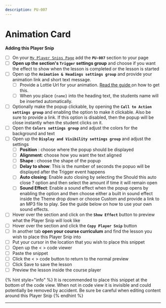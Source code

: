 ```yaml
---
description: PU-007
---
```


# Animation Card

**Adding this Player Snip**

* [ ] On your [`My Player Snips Page`](../../how-to-guides.md#how-to-create-a-my-snips-page) add the **`PU-007`** section to your page
* [ ] **Open up the section's `Trigger` settings group** and choose if you want the effect to show when the lesson is completed or the lesson is started&#x20;
* [ ] Open up the **`Animation & Headings settings group`** and provide your animation link and short text message.&#x20;
  * [ ] Provide a Lottie Url for your animation. [Read the guide ](../../how-to-guides.md#how-to-get-a-lottie-animation-url)on how to get this.
  * [ ] When you place `{name}` into the heading text, the students name will be inserted automatically.
* [ ] Optionally make the popup clickable, by opening the **`Call to Action settings group`** and enabling the option to make it clickable. Also be sure to provide a link. If this option is disabled, then the popup will be close instantly when the student clicks on it.
* [ ] Open the **`Colors settings group`** and adjust the colors for the background and text
* [ ] Open up the **`Display and Visibility settings group`** and adjust the settings
  * [ ] **Position** : choose where the popup should be displayed
  * [ ] **Alignment**: choose how you want the text aligned
  * [ ] **Shape** : choose the shape of the popup
  * [ ] **Delay to show**: This is the number of seconds the popuo will be displayed after the Trigger event happens
  * [ ] **Auto closing**: Enable auto closing by selecting the Should this auto close ? option and then select the amount if time it will remain open
  * [ ] **Sound Effect**: Enable a sound effect when the popup opens by enabling the option and then choose either a built in sound effect inside the Theme drop down or choose Custom and provide a link to an MP3 file to play. See the guide below on how to use your own sound effects.
* [ ] Hover over the section and click on the **`Show Effect`** button to preview what the Player Snip will look like
* [ ] Hover over the section and click the **`Copy Player Snip`** button
* [ ] In another tab **open your course curriculum** and find the lesson you wish to place this Player Snip into
* [ ] Put your cursor in the location that you wish to place this snippet&#x20;
* [ ] Open up the < > code viewer
* [ ] Paste the snippet
* [ ] Click the < > code button to return to the normal preview
* [ ] Click Save to save the lesson
* [ ] Preview the lesson inside the course player

{% hint style="info" %}
It is recommended to place this snippet at the bottom of the code view. When not in code view it is invisible and could potentially be removed by accident. Be sure be careful when editing content around this Player Snip
{% endhint %}

****

